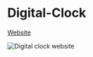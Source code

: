 # Digital-Clock

[Website](https://marvelous-douhua-3f5677.netlify.app/)

![Digital clock website](https://user-images.githubusercontent.com/116157318/213364805-b8deb77a-a34b-473c-9f2c-6bfacf37281a.png)
